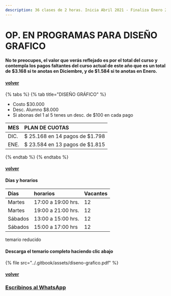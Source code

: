 ```yaml
---
description: 36 clases de 2 horas. Inicia Abril 2021 - Finaliza Enero 2022
---
```


# OP. EN PROGRAMAS PARA DISEÑO GRAFICO

#### No te preocupes, el valor que verás reflejado es por el total del curso y contempla los pagos faltantes del curso actual de este año que es un total de $3.168 si te anotas en Diciembre, y de $1.584 si te anotas en Enero. 

#### [volver](../)

{% tabs %}
{% tab title="DISEÑO GRÁFICO" %}
* Costo $30.000
* Desc. Alumno $8.000
* Si abonas del 1 al 5 tenes un desc. de $100 en cada pago

| MES | PLAN DE CUOTAS |
| :--- | :--- |
| DIC. | $ 25.168 en 14 pagos de $1.798 |
| ENE. | $ 23.584 en 13 pagos de $1.815 |
{% endtab %}
{% endtabs %}

#### [volver](../)

#### Días y horarios

| Días | horarios | Vacantes |
| :--- | :--- | :--- |
| Martes | 17:00 a 19:00 hrs. | 12 |
| Martes | 19:00 a 21:00 hrs. | 12 |
| Sábados | 13:00 a 15:00 hrs. | 12 |
| Sábados | 15:00 a 17:00 hrs | 12 |

temario reducido

#### Descarga el temario completo haciendo clic abajo

{% file src="../.gitbook/assets/diseno-grafico.pdf" %}

#### [volver](../)

### [Escribinos al WhatsApp](http://wa.me/5491164622877?text=Me%20interesa%20el%20curso%20de%20Diseño%20Grafico)

